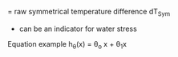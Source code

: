 = raw symmetrical temperature difference dT<sub>Sym</sub> 

- can be an indicator for water stress


Equation example
    h<sub>&theta;</sub>(x) = &theta;<sub>o</sub> x + &theta;<sub>1</sub>x

